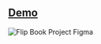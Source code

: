 ## [Demo](https://www.figma.com/proto/a2S0OBTCiBpUU3xguaUkDO/Flip-Book-Cards-Notes-and-Summaries-(Community)?type=design&node-id=208-104&t=UyQNRSkZ5R5tAnAc-1&scaling=min-zoom&page-id=0%3A1&starting-point-node-id=208%3A104&mode=design) 

![Flip Book Project Figma](https://github.com/allansengo/Flip-Book-Project-Template/assets/161727414/a1533ea0-04a1-4356-96e9-0bed919c8a70)
